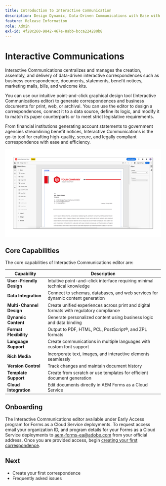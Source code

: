 ```yaml
---
title: Introduction to Interactive Communication
description: Design Dynamic, Data-Driven Communications with Ease with AEM Forms Interactive Communications
feature: Release Information
role: Admin
exl-id: 4f28c260-9842-467e-8abb-bcca224280b8
---
```

# Interactive Communications

Interactive Communications centralizes and manages the creation, assembly, and delivery of data-driven interactive correspondences such as business correspondence, documents, statements, benefit notices, marketing mails, bills, and welcome kits.

You can use our intuitive point-and-click graphical design tool (Interactive Communications editor) to generate correspondences and business documents for print, web, or archival. You can use the editor to design a correspondences, connect it to a data source, define its logic, and modify it to match its paper counterparts or to meet strict legislative requirements.

From financial institutions generating account statements to government agencies streamlining benefit notices, Interactive Communications is the go-to tool for crafting high-quality, secure, and legally compliant correspondence with ease and efficiency.

![Interactive Communication Editor](/help/forms/assets/ic-editor.png)

## Core Capabilities 

The core capabilities of Interactive Communications editor are: 

| Capability | Description |
|------------|-------------|
| **User-Friendly Design** | Intuitive point-and-click interface requiring minimal technical knowledge |
| **Data Integration** | Connect to schemas, databases, and web services for dynamic content generation |
| **Multi-Channel Design** | Create unified experiences across print and digital formats with regulatory compliance |
| **Dynamic Content** | Generate personalized content using business logic and data binding |
| **Format Flexibility** | Output to PDF, HTML, PCL, PostScript&reg;, and ZPL formats |
| **Language Support** | Create communications in multiple languages with custom font support |
| **Rich Media** | Incorporate text, images, and interactive elements seamlessly |
| **Version Control** | Track changes and maintain document history |
| **Template Support** | Create from scratch or use templates for efficient document generation |
| **Cloud Integration** | Edit documents directly in AEM Forms as a Cloud Service |


## Onboarding

The Interactive Communications editor available under Early Access program for Forms as a Cloud Service deployments. To request access email your organization ID, and program details for your Forms as a Cloud Service deployments to [aem-forms-ea@adobe.com](mailto:aem-forms-ea@adobe.com) from your official address. Once you are provided access, begin [creating your first correspondence](https://video.tv.adobe.com/v/3444094/).


## Next

* Create your first correspondence
* Frequently asked issues

<!-- 
* Familiarize yourself with terminology and concepts
* Walkthrough of interactive communications editor
* Create a fragment
* Preview and test a correspondence

-->
